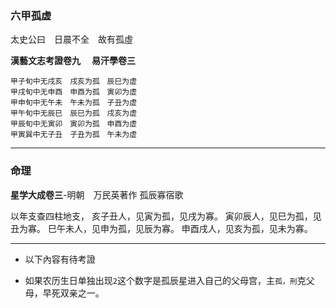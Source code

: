### 六甲孤虚

太史公曰　日晨不全　故有孤虛

**漢藝文志考證卷九** 　**易汗學卷三**
```
甲子旬中无戌亥　戌亥为孤　辰巳为虚
甲戌旬中无申酉　申酉为孤　寅卯为虚
甲申旬中无午未　午未为孤　子丑为虚
甲午旬中无辰巳　辰巳为孤　戌亥为虚
甲辰旬中无寅卯　寅卯为孤　申酉为虚
甲寅巽中无子丑　子丑为孤　午未为虚
```


----

### 命理

**星学大成卷三**-明朝　万民英著作
孤辰寡宿歌

以年支查四柱地支，
亥子丑人，见寅为孤，见戌为寡。
寅卯辰人，见巳为孤，见丑为寡。
巳午未人，见申为孤，见辰为寡。
申酉戌人，见亥为孤，见未为寡。

---

- 以下內容有待考證

- 如果农历生日单独出现`2`这个数字是孤辰星进入自己的父母宫，主`孤，刑`克父母，早死双亲之一。
